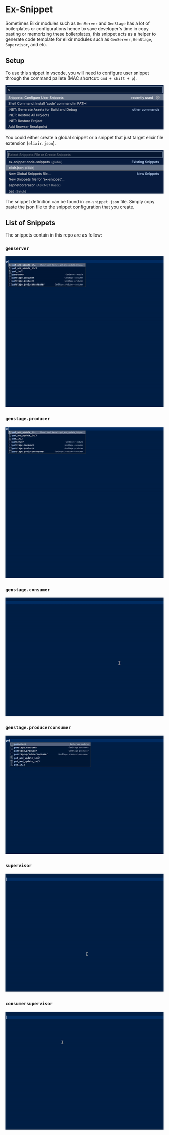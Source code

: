 # Ex-Snippet

Sometimes Elixir modules such as `GenServer` and `GenStage` has a lot of boilerplates or configurations hence to save developer's time in copy pasting or memorizing these boilerplates, this snippet acts as a helper to generate code template for elixir modules such as `GenServer`, `GenStage`, `Supervisor`, and etc.

## Setup

To use this snippet in vscode, you will need to configure user snippet through the command pallete (MAC shortcut: `cmd + shift + p`).

![vscode-command-pallete](./imgs/vscode-cmd-pallete.png)

You could either create a global snippet or a snippet that just target elixir file extension (`elixir.json`).

![vscode-use-snippet](./imgs/vscode-snippet.png)

The snippet definition can be found in `ex-snippet.json` file. Simply copy paste the json file to the snippet configuration that you create.

## List of Snippets

The snippets contain in this repo are as follow:

### `genserver`

![genserver](./imgs/genserver.gif)

### `genstage.producer`

![genserver](./imgs/genstage-producer.gif)

### `genstage.consumer`

![genserver](./imgs/genstage-consumer.gif)

### `genstage.producerconsumer`

![genserver](./imgs/genstage-producerconsumer.gif)

### `supervisor`

![genserver](./imgs/supervisor.gif)

### `consumersupervisor`

![genserver](./imgs/consumer-supervisor.gif)
